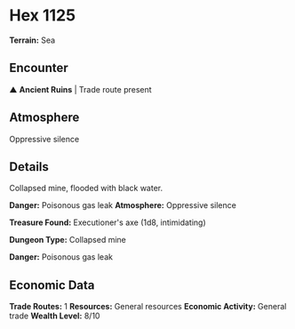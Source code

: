 # Hex 1125

**Terrain:** Sea

## Encounter
▲ **Ancient Ruins** | Trade route present

## Atmosphere
Oppressive silence

## Details
Collapsed mine, flooded with black water.

**Danger:** Poisonous gas leak
**Atmosphere:** Oppressive silence

**Treasure Found:** Executioner's axe (1d8, intimidating)


**Dungeon Type:** Collapsed mine

**Danger:** Poisonous gas leak

## Economic Data
**Trade Routes:** 1
**Resources:** General resources
**Economic Activity:** General trade
**Wealth Level:** 8/10
